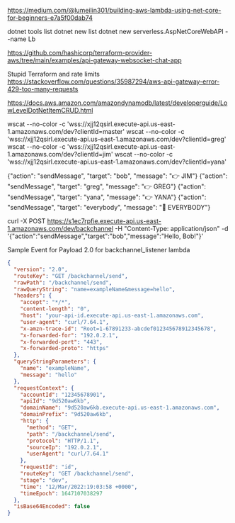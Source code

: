 https://medium.com/@lumeilin301/building-aws-lambda-using-net-core-for-beginners-e7a5f00dab74

dotnet tools list
dotnet new list
dotnet new serverless.AspNetCoreWebAPI --name Lb

https://github.com/hashicorp/terraform-provider-aws/tree/main/examples/api-gateway-websocket-chat-app

Stupid Terraform and rate limits
https://stackoverflow.com/questions/35987294/aws-api-gateway-error-429-too-many-requests

https://docs.aws.amazon.com/amazondynamodb/latest/developerguide/LowLevelDotNetItemCRUD.html

wscat --no-color -c 'wss://xjj12qsirl.execute-api.us-east-1.amazonaws.com/dev?clientId=master'
wscat --no-color -c 'wss://xjj12qsirl.execute-api.us-east-1.amazonaws.com/dev?clientId=greg'
wscat --no-color -c 'wss://xjj12qsirl.execute-api.us-east-1.amazonaws.com/dev?clientId=jim'
wscat --no-color -c 'wss://xjj12qsirl.execute-api.us-east-1.amazonaws.com/dev?clientId=yana'


{"action": "sendMessage", "target": "bob", "message": "👉 JIM"}
{"action": "sendMessage", "target": "greg", "message": "👉 GREG"}
{"action": "sendMessage", "target": "yana", "message": "👉 YANA"}
{"action": "sendMessage", "target": "everybody", "message": "🎉 EVERYBODY"}

curl -X POST https://s1ec7rpfie.execute-api.us-east-1.amazonaws.com/dev/backchannel -H "Content-Type: application/json" -d '{"action":"sendMessage","target":"bob","message":"Hello, Bob!"}'

Sample Event for Payload 2.0 for backchannel_listener lambda

```json
{
  "version": "2.0",
  "routeKey": "GET /backchannel/send",
  "rawPath": "/backchannel/send",
  "rawQueryString": "name=exampleName&message=hello",
  "headers": {
    "accept": "*/*",
    "content-length": "0",
    "host": "your-api-id.execute-api.us-east-1.amazonaws.com",
    "user-agent": "curl/7.64.1",
    "x-amzn-trace-id": "Root=1-67891233-abcdef012345678912345678",
    "x-forwarded-for": "192.0.2.1",
    "x-forwarded-port": "443",
    "x-forwarded-proto": "https"
  },
  "queryStringParameters": {
    "name": "exampleName",
    "message": "hello"
  },
  "requestContext": {
    "accountId": "12345678901",
    "apiId": "9d520aw6kb",
    "domainName": "9d520aw6kb.execute-api.us-east-1.amazonaws.com",
    "domainPrefix": "9d520aw6kb",
    "http": {
      "method": "GET",
      "path": "/backchannel/send",
      "protocol": "HTTP/1.1",
      "sourceIp": "192.0.2.1",
      "userAgent": "curl/7.64.1"
    },
    "requestId": "id",
    "routeKey": "GET /backchannel/send",
    "stage": "dev",
    "time": "12/Mar/2022:19:03:58 +0000",
    "timeEpoch": 1647107038297
  },
  "isBase64Encoded": false
}
```